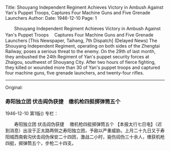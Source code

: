 Title: Shouyang Independent Regiment Achieves Victory in Ambush Against Yan's Puppet Troops, Captures Four Machine Guns and Five Grenade Launchers
Author:
Date: 1946-12-10
Page: 1

　　Shouyang Independent Regiment
    Achieves Victory in Ambush Against Yan's Puppet Troops
  　Captures Four Machine Guns and Five Grenade Launchers
    [This Newspaper, Taihang, 7th Dispatch] (Delayed News) The Shouyang Independent Regiment, operating on both sides of the Zhengtai Railway, poses a serious threat to the enemy. On the 29th of last month, they ambushed the 24th Regiment of Yan's puppet security forces at Zhaigou, southwest of Shouyang City. After two hours of fierce fighting, they killed or wounded more than 30 of Yan's puppet troops and captured four machine guns, five grenade launchers, and twenty-four rifles.



<hr /> 

Original: 


### 寿阳独立团  伏击阎伪获捷　缴机枪四挺掷弹筒五个

1946-12-10
第1版()
专栏：

　　寿阳独立团
    伏击阎伪获捷
  　缴机枪四挺掷弹筒五个
    【本报太行七日电】（迟到消息）出没于正太路两侧之寿阳独立团，予敌以严重威胁。上月二十九日又于寿阳城西南砦沟伏击阎伪保安二十四团，激战二小时，毙伤阎伪三十余人，缴获机枪四挺，掷弹筒五个，步枪二十四支。
